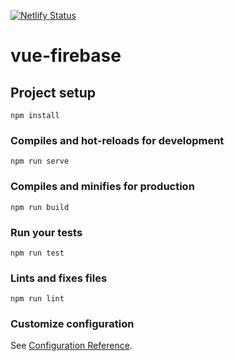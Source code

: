 [![Netlify Status](https://api.netlify.com/api/v1/badges/737174b8-cdce-4c1a-bdcb-77a3bd64686b/deploy-status)](https://app.netlify.com/sites/vertas/deploys)
# vue-firebase

## Project setup
```
npm install
```

### Compiles and hot-reloads for development
```
npm run serve
```

### Compiles and minifies for production
```
npm run build
```

### Run your tests
```
npm run test
```

### Lints and fixes files
```
npm run lint
```

### Customize configuration
See [Configuration Reference](https://cli.vuejs.org/config/).

